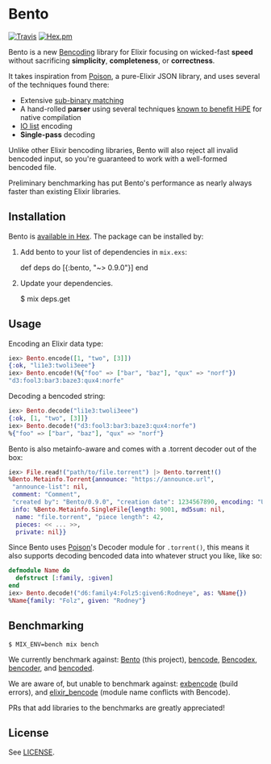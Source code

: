 # Bento

[![Travis](https://img.shields.io/travis/folz/bento.svg?style=flat-square)](https://github.com/folz/bento)
[![Hex.pm](https://img.shields.io/hexpm/v/bento.svg?style=flat-square)](https://hex.pm/packages/bento)

Bento is a new [Bencoding](https://en.wikipedia.org/wiki/Bencode) library for Elixir focusing on wicked-fast **speed**
without sacrificing **simplicity**, **completeness**, or **correctness**.

It takes inspiration from [Poison](https://github.com/devinus/poison), a
pure-Elixir JSON library, and uses several of the techniques found there:

* Extensive [sub-binary matching](http://erlang.org/euc/07/papers/1700Gustafsson.pdf)
* A hand-rolled **parser** using several techniques [known to benefit HiPE](http://erlang.org/workshop/2003/paper/p36-sagonas.pdf)
  for native compilation
* [IO list](http://jlouisramblings.blogspot.com/2013/07/problematic-traits-in-erlang.html)
  encoding
* **Single-pass** decoding

Unlike other Elixir bencoding libraries, Bento will also reject all invalid bencoded input, so you're guaranteed to work with a well-formed bencoded file.

Preliminary benchmarking has put Bento's performance as nearly always faster than existing Elixir libraries.

## Installation

Bento is [available in Hex](https://hex.pm/packages/bento). The package can be installed by:

  1. Add bento to your list of dependencies in `mix.exs`:

        def deps do
          [{:bento, "~> 0.9.0"}]
        end

  2. Update your dependencies.

        $ mix deps.get

## Usage

Encoding an Elixir data type:

```elixir
iex> Bento.encode([1, "two", [3]])
{:ok, "li1e3:twoli3eee"}
iex> Bento.encode!(%{"foo" => ["bar", "baz"], "qux" => "norf"})
"d3:fool3:bar3:baze3:qux4:norfe"
```

Decoding a bencoded string:

```elixir
iex> Bento.decode("li1e3:twoli3eee")
{:ok, [1, "two", [3]]}
iex> Bento.decode!("d3:fool3:bar3:baze3:qux4:norfe")
%{"foo" => ["bar", "baz"], "qux" => "norf"}
```

Bento is also metainfo-aware and comes with a .torrent decoder out of the box:

```elixir
iex> File.read!("path/to/file.torrent") |> Bento.torrent!()
%Bento.Metainfo.Torrent{announce: "https://announce.url",
 "announce-list": nil,
 comment: "Comment",
 "created by": "Bento/0.9.0", "creation date": 1234567890, encoding: "UTF-8",
 info: %Bento.Metainfo.SingleFile{length: 9001, md5sum: nil,
  name: "file.torrent", "piece length": 42,
  pieces: << ... >>,
  private: nil}}
```

Since Bento uses [Poison](https://hex.pm/packages/poison)'s Decoder module for `.torrent()`, this means it also supports decoding bencoded data into whatever struct you like, like so:

```elixir
defmodule Name do
  defstruct [:family, :given]
end
iex> Bento.decode!("d6:family4:Folz5:given6:Rodneye", as: %Name{})
%Name{family: "Folz", given: "Rodney"}
```

## Benchmarking

```
$ MIX_ENV=bench mix bench
```

We currently benchmark against: [Bento](https://github.com/folz/bento) (this project), [bencode](https://github.com/gausby/bencode), [Bencodex](https://github.com/patrickgombert/Bencodex), [bencoder](https://github.com/alehander42/bencoder), and [bencoded](https://github.com/galina/bencoded).

We are aware of, but unable to benchmark against: [exbencode](https://github.com/antifuchs/exbencode) (build errors), and [elixir_bencode](https://github.com/AntonFagerberg/elixir_bencode) (module name conflicts with Bencode).

PRs that add libraries to the benchmarks are greatly appreciated!

## License

See [LICENSE](LICENSE).
